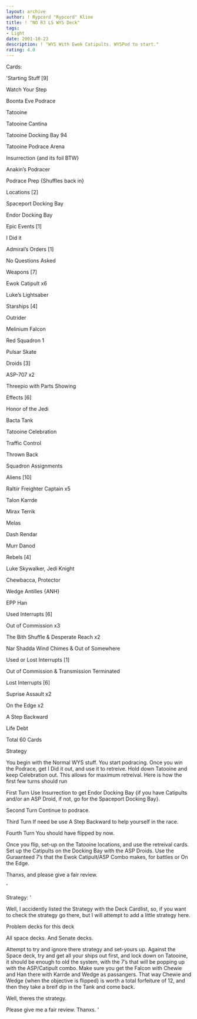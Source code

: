 ```yaml
---
layout: archive
author: ! Rypcord "Rypcord" Kline
title: ! "NO R3 LS WYS Deck"
tags:
- Light
date: 2001-10-23
description: ! "WYS With Ewok Catipults. WYSPod to start."
rating: 4.0
---
```

Cards: 

'Starting Stuff [9]

Watch Your Step

Boonta Eve Podrace

Tatooine

Tatooine Cantina

Tatooine Docking Bay 94

Tatooine Podrace Arena

Insurrection {and its foil BTW}

Anakin’s Podracer

Podrace Prep {Shuffles back in}


Locations [2]

 Spaceport Docking Bay

Endor Docking Bay


Epic Events [1]

I Did it


Admiral’s Orders [1]

No Questions Asked


Weapons [7]

Ewok Catipult x6

Luke’s Lightsaber


Starships [4]

Outrider

Melinium Falcon

Red Squadron 1

Pulsar Skate


Droids [3]

ASP-707 x2

Threepio with Parts Showing


Effects [6]

Honor of the Jedi

Bacta Tank

Tatooine Celebration

Traffic Control

Thrown Back

Squadron Assignments


Aliens [10]

Raltiir Freighter Captain x5

Talon Karrde

Mirax Terrik

Melas

Dash Rendar

Murr Danod


Rebels [4]

Luke Skywalker, Jedi Knight

Chewbacca, Protector

Wedge Antilles {ANH}

EPP Han


Used Interrupts [6]

Out of Commission x3

The Bith Shuffle & Desperate Reach x2

Nar Shadda Wind Chimes & Out of Somewhere


Used or Lost Interrupts [1]

Out of Commission & Transmission Terminated


Lost Interrupts [6]

Suprise Assault x2

On the Edge x2

A Step Backward

Life Debt


Total 60 Cards


Strategy

You begin with the Normal WYS stuff. You start podracing. Once you win the Podrace, get I Did it out, and use it to retreive. Hold down Tatooine and keep Celebration out. This allows for maximum retreival. Here is how the first few turns should run

First Turn Use Insurrection to get Endor Docking Bay {if you have Catipults and/or an ASP Droid, if not, go for the  Spaceport Docking Bay}. 

Second Turn Continue to podrace. 

Third Turn If need be use A Step Backward to help yourself in the race.

Fourth Turn You should have flipped by now.


Once you flip, set-up on the Tatooine locations, and use the retreival cards. Set up the Catipults on the Docking Bay with the ASP Droids. Use the Guraanteed 7’s that the Ewok Catipult/ASP Combo makes, for battles or On the Edge. 


Thanxs, and please give a fair review.









'

Strategy: '

Well, I accidently listed the Strategy with the Deck Cardlist, so, if you want to check the strategy go there, but I will attempt to add a little strategy here.


Problem decks for this deck

All space decks. And Senate decks.


Attempt to try and ignore there strategy and set-yours up. Against the Space deck, try and get all your ships out first, and lock down on Tatooine, it should be enough to old the system, with the 7’s that will be popping up with the ASP/Catipult combo. Make sure you get the Falcon with Chewie and Han there with Karrde and Wedge as passangers. That way Chewie and Wedge {when the objective is flipped} is worth a total forfeiture of 12, and then they take a breif dip in the Tank and come back. 


Well, theres the strategy.


Please give me a fair review. Thanxs. '